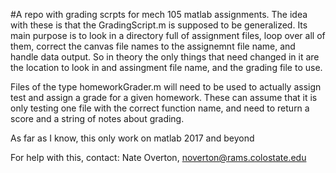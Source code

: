 #A repo with grading scrpts for mech 105 matlab assignments.
The idea with these is that the GradingScript.m is supposed to be generalized. Its main purpose is to look in a directory full of assignment files, loop over all of them, correct the canvas file names to the assignemnt file name, and handle data output. So in theory the only things that need changed in it are the location to look in and assingment file name, and the grading file to use.

Files of the type homeworkGrader.m will need to be used to actually assign test and assign a grade for a given homework. These can assume that it is only testing one file with the correct function name, and need to return a score and a string of notes about grading.

As far as I know, this only work on matlab 2017 and beyond

For help with this, contact:
Nate Overton, noverton@rams.colostate.edu